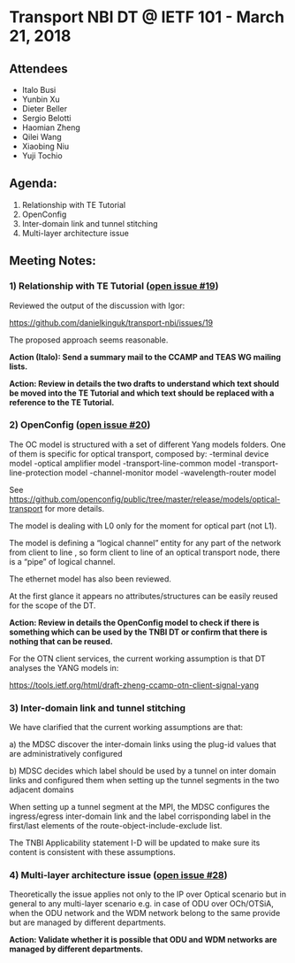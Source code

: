 # Transport NBI DT @ IETF 101 - March 21, 2018

## Attendees

- Italo Busi
- Yunbin Xu
- Dieter Beller
- Sergio Belotti
- Haomian Zheng
- Qilei Wang
- Xiaobing Niu
- Yuji Tochio

## Agenda:

1) Relationship with TE Tutorial
2) OpenConfig
3) Inter-domain link and tunnel stitching
4) Multi-layer architecture issue

## Meeting Notes:

### 1) Relationship with TE Tutorial ([open issue #19](https://github.com/danielkinguk/transport-nbi/issues/19))

Reviewed the output of the discussion with Igor:

https://github.com/danielkinguk/transport-nbi/issues/19

The proposed approach seems reasonable.

**Action (Italo): Send a summary mail to the CCAMP and TEAS WG mailing lists.**

**Action: Review in details the two drafts to understand which text should be moved into the TE Tutorial and which text should be replaced with a reference to the TE Tutorial.**

### 2) OpenConfig ([open issue #20](https://github.com/danielkinguk/transport-nbi/issues/20))

The OC model is structured with a set of different Yang models folders. One of them is specific for optical transport, composed by:
-terminal device model
-optical amplifier model
-transport-line-common model
-transport-line-protection model
-channel-monitor model
-wavelength-router model

See https://github.com/openconfig/public/tree/master/release/models/optical-transport  for more details.

The model is dealing with L0 only for the moment for optical part (not L1).

The model is defining a “logical channel” entity for any part of the network from client to line , so form client to line of an optical transport node, there is a “pipe” of logical channel.

The ethernet model has also been reviewed.

At the first glance it appears no attributes/structures can be easily reused for the scope of the DT.

**Action: Review in details the OpenConfig model to check if there is something which can be used by the TNBI DT or confirm that there is nothing that can be reused.**

For the OTN client services, the current working assumption is that DT analyses the YANG models in:

https://tools.ietf.org/html/draft-zheng-ccamp-otn-client-signal-yang

### 3) Inter-domain link and tunnel stitching

We have clarified that the current working assumptions are that:

a) the MDSC discover the inter-domain links using the plug-id values that are administratively configured

b) MDSC decides which label should be used by a tunnel on inter domain links and configured them when setting up the tunnel segments in the two adjacent domains

When setting up a tunnel segment at the MPI, the MDSC configures the ingress/egress inter-domain link and the label corrisponding label in the first/last elements of the route-object-include-exclude list.

The TNBI Applicability statement I-D will be updated to make sure its content is consistent with these assumptions.

### 4) Multi-layer architecture issue ([open issue #28](https://github.com/danielkinguk/transport-nbi/issues/28))

Theoretically the issue applies not only to the IP over Optical scenario but in general to any multi-layer scenario e.g. in case of ODU over OCh/OTSiA, when the ODU network and the WDM network belong to the same provide but are managed by different departments.

**Action: Validate whether it is possible that ODU and WDM networks are managed by different departments.**
